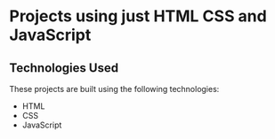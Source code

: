 # Projects using just HTML CSS and JavaScript

## Technologies Used
These projects are built using the following technologies:
- HTML
- CSS
- JavaScript